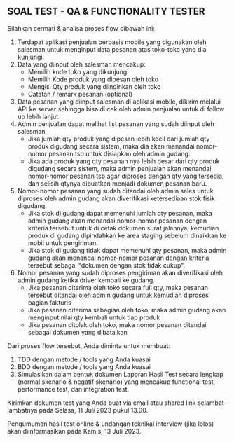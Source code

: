 ## SOAL TEST - QA & FUNCTIONALITY TESTER ##

Silahkan cermati & analisa proses flow dibawah ini:

1. Terdapat aplikasi penjualan berbasis mobile yang digunakan oleh salesman untuk menginput data pesanan atas toko-toko yang dia kunjungi.
2. Data yang diinput oleh salesman mencakup:
    - Memilih kode toko yang dikunjungi
    - Memilih Kode produk yang dipesan oleh toko
    - Mengisi Qty produk yang diinginkan oleh toko
    - Catatan / remark pesanan (optional)
3. Data pesanan yang diinput salesman di aplikasi mobile, dikirim melalui API ke server sehingga bisa di cek oleh admin penjualan untuk di follow up lebih lanjut
4. Admin penjualan dapat melihat list pesanan yang sudah diinput oleh salesman, 
    - Jika jumlah qty produk yang dipesan lebih kecil dari jumlah qty produk digudang secara sistem, maka dia akan menandai nomor-nomor pesanan tsb untuk disiapkan oleh admin gudang.
    - Jika ada produk yang qty pesanan nya lebih besar dari qty produk digudang secara sistem, maka admin penjualan akan menandai nomor-nomor pesanan tsb agar diproses dengan qty yang tersedia, dan selisih qtynya dibuatkan menjadi dokumen pesanan baru.
5. Nomor-nomor pesanan yang sudah ditandai oleh admin sales untuk diproses oleh admin gudang akan diverifikasi ketersediaan stok fisik digudang. 
    - Jika stok di gudang dapat memenuhi jumlah qty pesanan, maka admin gudang akan menandai nomor-nomor pesanan dengan kriteria tersebut untuk di cetak dokumen surat jalannya, kemudian produk di gudang dipindahkan ke area staging sebelum dinaikkan ke mobil untuk pengiriman.
    - Jika stok di gudang tidak dapat memenuhi qty pesanan, maka admin gudang akan menandai nomor-nomor pesanan dengan kriteria tersebut sebagai "dokumen dengan stok tidak cukup".
6. Nomor pesanan yang sudah diproses pengiriman akan diverifikasi oleh admin gudang ketika driver kembali ke gudang. 
    - Jika pesanan diterima oleh toko secara full qty, maka pesanan tersebut ditandai oleh admin gudang untuk kemudian diproses bagian fakturis
    - Jika pesanan diterima sebagian oleh toko, maka admin gudang akan menginput nilai qty kembali untuk tiap produk
    - Jika pesanan ditolak oleh toko, maka nomor pesanan ditandai sebagai dokumen yang dibatalkan



Dari proses flow tersebut, Anda diminta untuk membuat:
1. TDD dengan metode / tools yang Anda kuasai
2. BDD dengan metode / tools yang Anda kuasai
3. Simulasikan dalam bentuk dokumen Laporan Hasil Test secara lengkap (normal skenario & negatif skenario) yang mencakup functional test, performance test, dan integration test.


Kirimkan dokumen test yang Anda buat via email atau shared link selambat-lambatnya pada Selasa, 11 Juli 2023 pukul 13.00.

Pengumuman hasil test online & undangan teknikal interview (jika lolos) akan diinformasikan pada Kamis, 13 Juli 2023.


